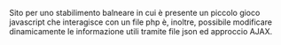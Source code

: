 Sito per uno stabilimento balneare in cui è presente un piccolo gioco javascript che interagisce con un file php è, inoltre, possibile modificare dinamicamente le informazione utili tramite file json ed approccio AJAX.
